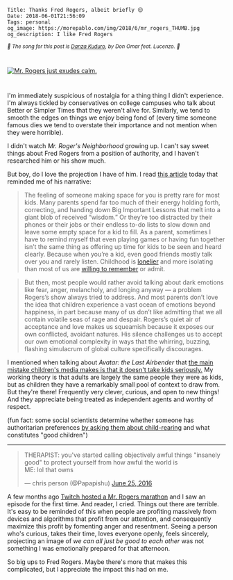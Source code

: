     Title: Thanks Fred Rogers, albeit briefly 😌
    Date: 2018-06-01T21:56:09
    Tags: personal
    og_image: https://morepablo.com/img/2018/6/mr_rogers_THUMB.jpg
    og_description: I like Fred Rogers

<small><em>🎵 The song for this post is <a
href="https://www.youtube.com/watch?v=7zp1TbLFPp8">Danza Kuduro</a>, by Don Omar feat. Lucenzo. 🎵</em></small>

<div class="caption-img-block" style="margin: 25px auto">
<a href="/img/2018/6/mr_rogers.jpg" target="blank">
<img src="/img/2018/6/mr_rogers_THUMB.jpg" alt="Mr. Rogers just exudes calm." style="margin: 15px auto;" />
</a>
</div>

I'm immediately suspicious of nostalgia for a thing thing I didn't experience.
I'm always tickled by conservatives on college campuses who talk about Better or
Simpler Times that they weren't alive for. Similarly, we tend to smooth the
edges on things we enjoy being fond of (every time someone famous dies we tend
to overstate their importance and not mention when they were horrible).

I didn't watch _Mr. Roger's Neighborhood_ growing up. I can't say sweet
things about Fred Rogers from a position of authority, and I haven't 
researched him or his show much.

But boy, do I love the projection I have of him. I read [this article][1] today
that reminded me of his narrative:

> The feeling of someone making space for you is pretty rare for most kids. Many
> parents spend far too much of their energy holding forth, correcting, and
> handing down Big Important Lessons that melt into a giant blob of received
> “wisdom.” Or they’re too distracted by their phones or their jobs or their
> endless to-do lists to slow down and leave some empty space for a kid to fill.
> As a parent, sometimes I have to remind myself that even playing games or
> having fun together isn’t the same thing as offering up time for kids to be
> seen and heard clearly. Because when you’re a kid, even good friends mostly
> talk over you and rarely listen. Childhood is [lonelier][2] and more isolating than
> most of us are [willing to remember][3] or admit.

> But then, most people would rather avoid talking about dark emotions like fear,
> anger, melancholy, and longing anyway — a problem Rogers’s show always tried to
> address. And most parents don’t love the idea that children experience a vast
> ocean of emotions beyond happiness, in part because many of us don’t like
> admitting that we all contain volatile seas of rage and despair. Rogers’s quiet
> air of acceptance and love makes us squeamish because it exposes our own
> conflicted, avoidant natures. His silence challenges us to accept our own
> emotional complexity in ways that the whirring, buzzing, flashing simulacrum of
> global culture specifically discourages.

I mentioned when talking about _Avatar: the Last Airbender_ that [the main
mistake children's media makes is that it doesn't take kids seriously.][4] My
working theory is that adults are largely the same people they were as kids,
but as children they have a remarkably small pool of context to draw from.
But they're there! Frequently very clever, curious, and open to new things! And
they appreciate being treated as independent agents and worthy of respect.

(fun fact: some social scientists determine whether someone has authoritarian
preferences [by asking them about child-rearing][6] and what constitutes "good
children")

---

<blockquote class="twitter-tweet" data-lang="en"><p lang="en"
dir="ltr">THERAPIST: you&#39;ve started calling objectively awful things
&quot;insanely good&quot; to protect yourself from how awful the world is<br>ME:
lol that owns</p>&mdash; chris person (@Papapishu) <a
href="https://twitter.com/Papapishu/status/746803108949409793?ref_src=twsrc%5Etfw">June
25, 2016</a></blockquote>

A few months ago [Twitch hosted a Mr. Rogers marathon][5] and I saw an episode
for the first time. And reader, I cried. Things out there are terrible. It's
easy to be reminded of this when people are profiting massively from devices and
algorithms that profit from our attention, and consequently maximize this profit
by fomenting anger and resentment. Seeing a person who's curious, takes their time,
loves everyone openly, feels sincerely, projecting an image of _we can all just
be good to each other_ was not something I was emotionally prepared for that
afternoon.

So big ups to Fred Rogers. Maybe there's more that makes this
complicated, but I appreciate the impact this had on me.

   [1]: https://www.thecut.com/2018/05/mister-rogers-wont-you-be-my-neighbor.html
   [2]: https://www.thecut.com/2018/05/advice-from-therapists-on-what-to-do-when-you-feel-lonely.html
   [3]: https://www.thecut.com/2017/11/coming-to-terms-with-my-daughters-childhood-amnesia.html
   [4]: /2018/03/earth-celeste-avatar.html
   [5]: https://blog.twitch.tv/celebrate-fred-rogers-90th-birthday-on-twitch-e6353deb29ef
   [6]: https://www.vox.com/2016/3/1/11127424/trump-authoritarianism
